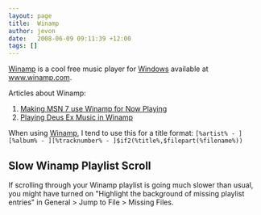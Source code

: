 ```yaml
---
layout: page
title:  Winamp
author: jevon
date:   2008-06-09 09:11:39 +12:00
tags: []
---
```


[Winamp](winamp.md) is a cool free music player for [Windows](windows.md) available at www.winamp.com.

Articles about Winamp:
1. [Making MSN 7 use Winamp for Now Playing](making-msn-7-use-winamp-for-now-playing.md)
1. [Playing Deus Ex Music in Winamp](playing-deus-ex-music-in-winamp.md)

When using [Winamp](winamp.md), I tend to use this for a title format:
`[%artist% - ][%album% - ][%tracknumber% - ]$if2(%title%,$filepart(%filename%))`

## Slow Winamp Playlist Scroll
If scrolling through your Winamp playlist is going much slower than usual, you might have turned on "Highlight the background of missing playlist entries" in General > Jump to File > Missing Files.
